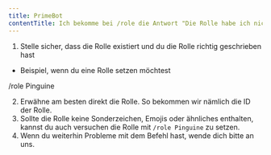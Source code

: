 ```yaml
---
title: PrimeBot
contentTitle: Ich bekomme bei /role die Antwort "Die Rolle habe ich nicht gefunden."
---
```


1. Stelle sicher, dass die Rolle existiert und du die Rolle richtig geschrieben hast

- Beispiel, wenn du eine Rolle setzen möchtest

<discord-messages>
<discord-message profile="grayknife">
/role <discord-mention>Pinguine</discord-mention>
</discord-message>
</discord-messages>

2. Erwähne am besten direkt die Rolle. So bekommen wir nämlich die ID der Rolle.
3. Sollte die Rolle keine Sonderzeichen, Emojis oder ähnliches enthalten, kannst du auch versuchen die Rolle
   mit `/role Pinguine` zu setzen.
4. Wenn du weiterhin Probleme mit dem Befehl hast, wende dich bitte an uns.
